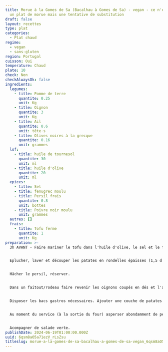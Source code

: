 ```yaml
---
title: Morue à la Gomes de Sa (Bacalhau à Gomes de Sa) - vegan - ce n'est plus
  un plat de morue mais une tentative de substitution
draft: false
layout: recettes
type: plat
categories:
  - Plat chaud
regime:
  - vegan
  - sans-gluten
region: Portugal
cuisson: Oui
temperature: Chaud
plate: 10
check: Non
checkAlwaysOk: false
ingredients:
  legumes:
    - title: Pomme de terre
      quantite: 0.25
      unit: Kg
    - title: Oignon
      quantite: 3
      unit: Kg
    - title: Ail
      quantite: 0.6
      unit: tête·s
    - title: Olives noires à la grecque
      quantite: 0.16
      unit: grammes
  lof:
    - title: huile de tournesol
      quantite: 30
      unit: ml
    - title: huile d'olive
      quantite: 20
      unit: ml
  epices:
    - title: Sel
    - title: fenugrec moulu
    - title: Persil frais
      quantite: 0.8
      unit: bottes
    - title: Poivre noir moulu
      unit: grammes
  autres: []
  frais:
    - title: Tofu ferme
      quantite: 1
      unit: Kg
preparation: >-
  3h AVANT - Faire mariner le tofu dans l'huile d'olive, le sel et le fenouil


  Eplucher, laver et découper les patates en rondelles épaisses (1,5 d'épaisseur environ). Les rincer, plonger dans **un grand volume d'eau froide** et lancer le feu. Egouter quand il y a une cuisson ferme, pour que les rondelles restent entières (rincer à l'eau froide pour être tranquille).


  Hâcher le persil, réserver.


  Dans un faitout/rodeau faire revenir les oignons coupés en dés et l'ail hâché. Ajouter le poivre. Ajouter le tofu mariné et laisser le tout sur un feu doux pendant 15-20 minutes. 


  Disposer les bacs gastros nécessaires. Ajouter une couche de patates au fond, puis le tofu avec les oignons et l'ail (répartir un peu partout). Mettre un filet d'huile d'olive dessus. Mettre au four pour griller tout ça, puis maintenir au chaud. 


  Au moment du service (à la sortie du four) asperser abondamment de persil et d'olives sur le plat.


  Acompagner de salade verte.
publishDate: 2024-06-19T01:00:00.000Z
uuid: 6qsm8aO5a71ezV_rLsZsu
titleslug: morue-a-la-gomes-de-sa-bacalhau-a-gomes-de-sa-vegan_6qsm8aO5a71ezV_rLsZsu
---
```

